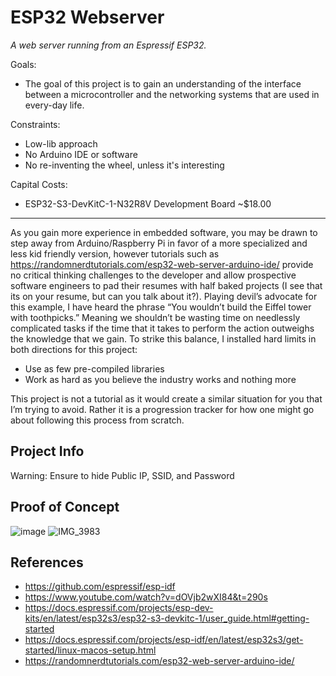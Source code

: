 # ESP32 Webserver

_A web server running from an Espressif ESP32._

Goals:
- The goal of this project is to gain an understanding of the interface between a microcontroller and the networking systems that are used in every-day life.

Constraints:
- Low-lib approach
- No Arduino IDE or software
- No re-inventing the wheel, unless it's interesting

Capital Costs:
- ESP32-S3-DevKitC-1-N32R8V Development Board ~$18.00

---

As you gain more experience in embedded software, you may be drawn to step away from Arduino/Raspberry Pi in favor of a more specialized and less kid friendly version, however tutorials such as https://randomnerdtutorials.com/esp32-web-server-arduino-ide/ provide no critical thinking challenges to the developer and allow prospective software engineers to pad their resumes with half baked projects (I see that its on your resume, but can you talk about it?). Playing devil’s advocate for this example, I have heard the phrase “You wouldn’t build the Eiffel tower with toothpicks.” Meaning we shouldn’t be wasting time on needlessly complicated tasks if the time that it takes to perform the action outweighs the knowledge that we gain. To strike this balance, I installed hard limits in both directions for this project:

- Use as few pre-compiled libraries
- Work as hard as you believe the industry works and nothing more

This project is not a tutorial as it would create a similar situation for you that I’m trying to avoid. Rather it is a progression tracker for how one might go about following this process from scratch.

## Project Info

Warning: Ensure to hide Public IP, SSID, and Password

## Proof of Concept

![image](https://github.com/user-attachments/assets/ec1851f6-9992-4c9e-9505-961348ca428b)
![IMG_3983](https://github.com/user-attachments/assets/3ebe019a-e2da-4b84-8e43-db375c6fdb98)

## References
- https://github.com/espressif/esp-idf
- https://www.youtube.com/watch?v=dOVjb2wXI84&t=290s
- https://docs.espressif.com/projects/esp-dev-kits/en/latest/esp32s3/esp32-s3-devkitc-1/user_guide.html#getting-started
- https://docs.espressif.com/projects/esp-idf/en/latest/esp32s3/get-started/linux-macos-setup.html
- https://randomnerdtutorials.com/esp32-web-server-arduino-ide/

